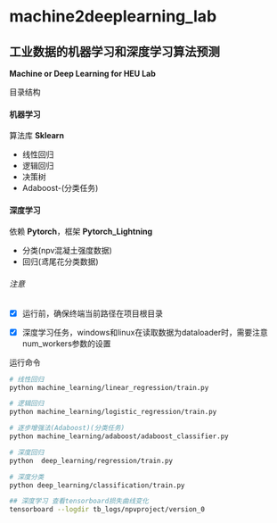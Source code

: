 # machine2deeplearning_lab
##  工业数据的机器学习和深度学习算法预测

**Machine or Deep Learning for HEU Lab**

目录结构

#### 机器学习
算法库 **Sklearn**
- 线性回归
- 逻辑回归
- 决策树
- Adaboost-(分类任务)

#### 深度学习
依赖 **Pytorch**，框架 **Pytorch_Lightning**
- 分类(npv混凝土强度数据)
- 回归(鸢尾花分类数据)

###### 注意
- [x]  运行前，确保终端当前路径在项目根目录

- [x]  深度学习任务，windows和linux在读取数据为dataloader时，需要注意num_workers参数的设置

运行命令
```bash
# 线性回归
python machine_learning/linear_regression/train.py

# 逻辑回归
python machine_learning/logistic_regression/train.py

# 逐步增强法(Adaboost)(分类任务)
python machine_learning/adaboost/adaboost_classifier.py

# 深度回归
python  deep_learning/regression/train.py

# 深度分类
python deep_learning/classification/train.py

## 深度学习 查看tensorboard损失曲线变化
tensorboard --logdir tb_logs/npvproject/version_0
```
